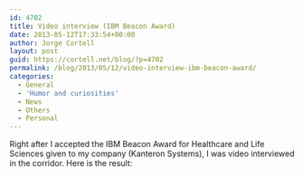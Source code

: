 ```yaml
---
id: 4702
title: Video interview (IBM Beacon Award)
date: 2013-05-12T17:33:54+00:00
author: Jorge Cortell
layout: post
guid: https://cortell.net/blog/?p=4702
permalink: /blog/2013/05/12/video-interview-ibm-beacon-award/
categories:
  - General
  - 'Humor and curiosities'
  - News
  - Others
  - Personal
---
```

Right after I accepted the IBM Beacon Award for Healthcare and Life Sciences given to my company (Kanteron Systems), I was video interviewed in the corridor. Here is the result:
